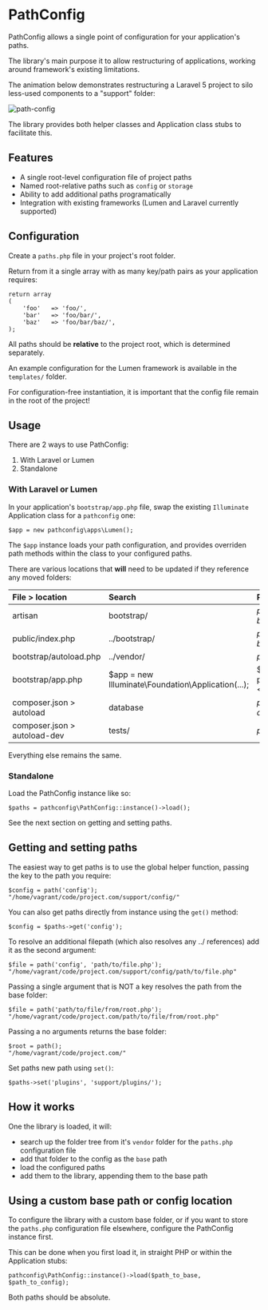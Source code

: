 # PathConfig

PathConfig allows a single point of configuration for your application's paths.

The library's main purpose it to allow restructuring of applications, working around framework's existing limitations.

The animation below demonstrates restructuring a Laravel 5 project to silo less-used components to a "support" folder:

![path-config](https://cloud.githubusercontent.com/assets/132681/10691094/69c02270-797e-11e5-9207-a3bbf2edd40b.gif)

The library provides both helper classes and Application class stubs to facilitate this.

## Features

- A single root-level configuration file of project paths
- Named root-relative paths such as `config` or `storage`
- Ability to add additional paths programatically
- Integration with existing frameworks (Lumen and Laravel currently supported)

## Configuration

Create a `paths.php` file in your project's root folder.

Return from it a single array with as many key/path pairs as your application requires:

    return array
    (
        'foo'   => 'foo/',
        'bar'   => 'foo/bar/',
        'baz'   => 'foo/bar/baz/',
    );

All paths should be **relative** to the project root, which is determined separately.

An example configuration for the Lumen framework is available in the `templates/` folder.

For configuration-free instantiation, it is important that the config file remain in the root of the project!

## Usage

There are 2 ways to use PathConfig:
 
1. With Laravel or Lumen
2. Standalone


### With Laravel or Lumen

In your application's `bootstrap/app.php` file, swap the existing `Illuminate` Application class for a `pathconfig` one:

    $app = new pathconfig\apps\Lumen();

The `$app` instance loads your path configuration, and provides overriden path methods within the class to your configured paths.

There are various locations that **will** need to be updated if they reference any moved folders:
 
File > location| Search | Replace
:-- | :-- | :--
artisan | bootstrap/ | *path to bootstrap*
public/index.php | ../bootstrap/ | *path to bootstrap*
bootstrap/autoload.php | ../vendor/ | *path to vendor*
bootstrap/app.php | $app = new Illuminate\Foundation\Application(...); | $app = new pathconfig\apps\ &lt;Class&gt; ;
composer.json > autoload | database | *path to database*
composer.json > autoload-dev | tests/ | *path to tests*

Everything else remains the same.

### Standalone

Load the PathConfig instance like so:

    $paths = pathconfig\PathConfig::instance()->load();

See the next section on getting and setting paths.

## Getting and setting paths

The easiest way to get paths is to use the global helper function, passing the key to the path you require:

    $config = path('config');
    "/home/vagrant/code/project.com/support/config/"

You can also get paths directly from instance using the `get()` method:

    $config = $paths->get('config');
    
To resolve an additional filepath (which also resolves any ../ references) add it as the second argument:

	$file = path('config', 'path/to/file.php');
	"/home/vagrant/code/project.com/support/config/path/to/file.php"

Passing a single argument that is NOT a key resolves the path from the base folder:

	$file = path('path/to/file/from/root.php');
	"/home/vagrant/code/project.com/path/to/file/from/root.php"

Passing a no arguments returns the base folder:

	$root = path();
	"/home/vagrant/code/project.com/"

Set paths new path using `set()`:

    $paths->set('plugins', 'support/plugins/');

## How it works

One the library is loaded, it will:
 
- search up the folder tree from it's `vendor` folder for the `paths.php` configuration file
- add that folder to the config as the `base` path
- load the configured paths
- add them to the library, appending them to the base path

## Using a custom base path or config location

To configure the library with a custom base folder, or if you want to store the `paths.php` configuration file elsewhere, configure the PathConfig instance first.

This can be done when you first load it, in straight PHP or within the Application stubs:
 
    pathconfig\PathConfig::instance()->load($path_to_base, $path_to_config);

Both paths should be absolute.
